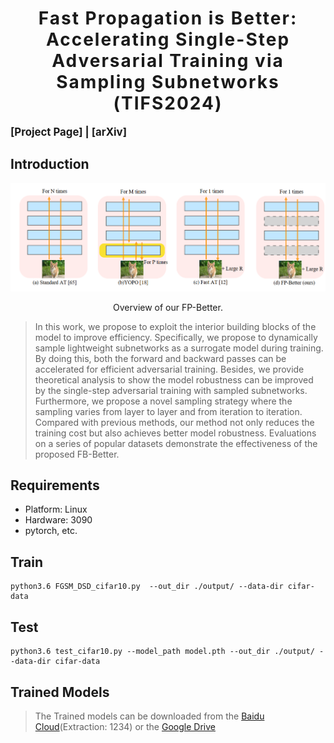 <h1 align='center' style="text-align:center; font-weight:bold; font-size:2.0em;letter-spacing:2.0px;">
                Fast Propagation is Better: Accelerating Single-Step </br> Adversarial Training via Sampling Subnetworks (TIFS2024)</h1>
<p align='left' style="text-align:left;font-size:1.2em;">
<b>
    [<a href="https://ieeexplore.ieee.org/document/10471619" target="_blank" style="text-decoration: none;">Project Page</a>] |
    [<a href="https://arxiv.org/pdf/2310.15444.pdf" target="_blank" style="text-decoration: none;">arXiv</a>] &nbsp;
</b>
</p>

## Introduction
![Adversarial example generation of the proposed FGSM-SDI](/imgs/FP_Better.png)
<p align="center">
Overview of our FP-Better. 
</p>


> In this work, we propose to exploit the interior building blocks of the model to improve efficiency. Specifically, we propose to dynamically sample lightweight subnetworks as a surrogate model during training. By doing this, both the forward and backward passes can be accelerated for efficient adversarial training. Besides, we provide theoretical analysis to show the model robustness can be improved by the single-step adversarial training with sampled subnetworks. Furthermore, we propose a novel sampling strategy where the sampling varies from layer to layer and from iteration to iteration. Compared with previous methods, our method not only reduces the training cost but also achieves better model robustness. Evaluations on a series of popular datasets demonstrate the effectiveness of the proposed FB-Better.
## Requirements

- Platform: Linux
- Hardware: 3090
- pytorch, etc.

## Train
```
python3.6 FGSM_DSD_cifar10.py  --out_dir ./output/ --data-dir cifar-data
```

## Test
```
python3.6 test_cifar10.py --model_path model.pth --out_dir ./output/ --data-dir cifar-data
```

## Trained Models
> The Trained models can be downloaded from the [Baidu Cloud](https://pan.baidu.com/s/1MZeV6fsSr6zdX9VMXQGonw)(Extraction: 1234) or the [Google Drive](https://drive.google.com/drive/folders/13v1-Wpkwu5Qj4Pq9OAQV0BCu61iyjW2w?usp=sharing)

